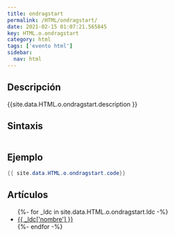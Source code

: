 ```yaml
---
title: ondragstart
permalink: /HTML/ondragstart/
date: 2021-02-15 01:07:21.565845
key: HTML.o.ondragstart
category: html
tags: ['evento html']
sidebar: 
  nav: html
---
```


## Descripción
{{site.data.HTML.o.ondragstart.description }}

## Sintaxis
~~~html
~~~

## Ejemplo
~~~java
{{ site.data.HTML.o.ondragstart.code}}
~~~

## Artículos
<ul>
{%- for _ldc in site.data.HTML.o.ondragstart.ldc -%}
   <li>
       <a href="{{_ldc['url'] }}">{{ _ldc['nombre'] }}</a>
   </li>
{%- endfor -%}
</ul>
